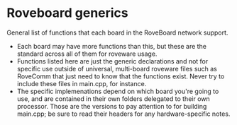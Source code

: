 # Roveboard generics

 General list of functions that each board in the RoveBoard network support.
 * Each board may have more functions than this, but these are the standard across all of them for roveware usage.
 * Functions listed here are just the generic declarations and not for specific use outside of universal, multi-board roveware files such as RoveComm that just need to know that the functions exist. Never try to include these files in main.cpp, for instance.
 * The specific implemenations depend on which board you're going to use, and are contained in their own folders delegated to their own processor. Those are the versions to pay attention to for building main.cpp; be sure to read their headers for any hardware-specific notes.